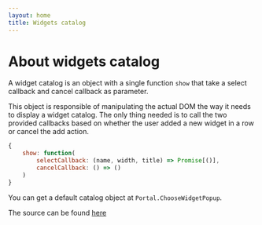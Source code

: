 ```yaml
---
layout: home
title: Widgets catalog
---
```


About widgets catalog
=====================

A widget catalog is an object with a single function `show` that take a select callback and cancel callback as parameter.

This object is responsible of manipulating the actual DOM the way it needs to display a widget catalog. The only thing needed is to call the two provided callbacks based on whether the user added a new widget in a row or cancel the add action.

```javascript
{
    show: function(
        selectCallback: (name, width, title) => Promise[()], 
        cancelCallback: () => ()
    )
}
```

You can get a default catalog object at `Portal.ChooseWidgetPopup`.

The source can be found [here](https://git-pharmacy.emea.cegedim.grp:8443/blob/?f=src/choose.js&r=framework/portaljs.git&h=master) 

